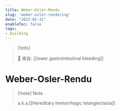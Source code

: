 ```yaml
---
title: Weber-Osler-Rendu
slug: 'weber-osler-rendering'
date: "2023-01-31"
enableToc: false
tags:
- building
---
```


> [!info]
>
> 🌱 來自: [[lower gastrointestinal bleeding]]

# Weber-Osler-Rendu

> [!note] Note
>
> a.k.a.[[Hereditary hemorrhagic telangiectasia]]
